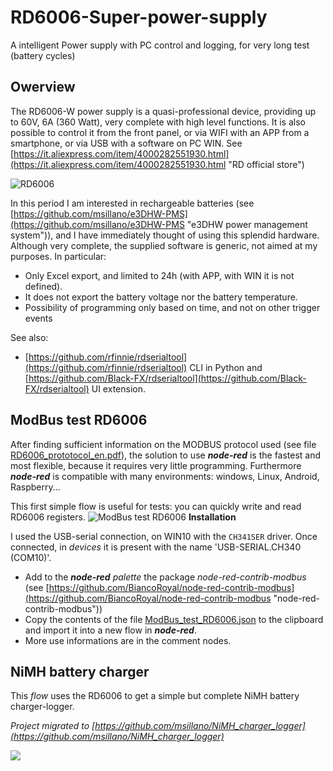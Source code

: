 # RD6006-Super-power-supply
A intelligent Power supply with PC control and logging, for very long test (battery cycles)
## Owerview
The RD6006-W power supply is a quasi-professional device, providing up to 60V, 6A (360 Watt), very complete with high level functions. It is also possible to control it from the front panel, or via WIFI with an APP from a smartphone, or via USB with a software on PC WIN. See [https://it.aliexpress.com/item/4000282551930.html](https://it.aliexpress.com/item/4000282551930.html "RD official store")

![RD6006](images/2020-02-17.081154.shot.png)

In this period I am interested in rechargeable batteries (see [https://github.com/msillano/e3DHW-PMS](https://github.com/msillano/e3DHW-PMS "e3DHW power management system")), and I have immediately thought of using this splendid hardware.
Although very complete, the supplied software is generic, not aimed at my purposes. In particular:

- Only Excel export, and limited to 24h (with APP, with WIN it is not defined).
- It does not export the battery voltage nor the battery temperature.
- Possibility of programming only based on time, and not on other trigger events

See also:

- [https://github.com/rfinnie/rdserialtool](https://github.com/rfinnie/rdserialtool)  CLI in Python and  [https://github.com/Black-FX/rdserialtool](https://github.com/Black-FX/rdserialtool) UI extension.
 
## ModBus test RD6006
After finding sufficient information on the MODBUS protocol used (see file [RD6006_prototocol_en.pdf](RD6006_prototocol_en.pdf "RD6006 prototocol reverse engineering")), the solution to use ***node-red*** is the fastest and most flexible, because it requires very little programming. Furthermore
***node-red*** is compatible with many environments: windows, Linux, Android, Raspberry...

This first simple flow is useful for tests: you can quickly write and read RD6006 registers.
![ModBus test RD6006](images/2020-02-16.202430.shot.png)
**Installation**

I used the USB-serial connection, on WIN10 with the `CH341SER` driver. Once connected, in *devices* it is present with the name 'USB-SERIAL.CH340 (COM10)'.

- Add to the ***node-red** palette* the package *node-red-contrib-modbus* (see [https://github.com/BiancoRoyal/node-red-contrib-modbus](https://github.com/BiancoRoyal/node-red-contrib-modbus "node-red-contrib-modbus"))
- Copy the contents of the file [ModBus_test_RD6006.json](ModBus_test_RD6006.json "ModBus test RD6006") to the clipboard and import it into a new flow in ***node-red***.
- More use informations are in the comment nodes.

## NiMH battery charger
This *flow* uses the RD6006 to get a simple but complete NiMH battery charger-logger.

*Project migrated to [https://github.com/msillano/NiMH_charger_logger](https://github.com/msillano/NiMH_charger_logger)*

![](images/2020-02-20.134707.shot.png)

